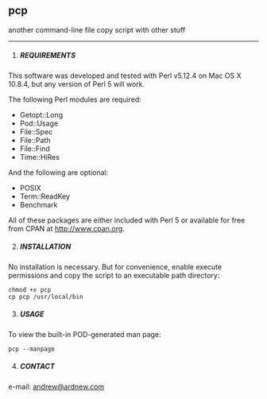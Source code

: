 ## pcp
another command-line file copy script with other stuff

---

 1. ##### REQUIREMENTS
 
 This software was developed and tested with Perl v5.12.4 on Mac OS X 10.8.4, but any version of Perl 5 will work.
 
 The following Perl modules are required:
 
 - Getopt::Long
 - Pod::Usage
 - File::Spec
 - File::Path
 - File::Find
 - Time::HiRes
 
 And the following are optional:
 
 - POSIX
 - Term::ReadKey
 - Benchmark
 
 All of these packages are either included with Perl 5 or available for free from CPAN at <http://www.cpan.org>.

 2. ##### INSTALLATION

 No installation is necessary. But for convenience, enable execute permissions and copy the script to an executable path directory:

 ```
 chmod +x pcp
 cp pcp /usr/local/bin
 ```

 3. ##### USAGE

 To view the built-in POD-generated man page:

 ```
 pcp --manpage
 ```

 4. ##### CONTACT

 e-mail: <andrew@ardnew.com>
